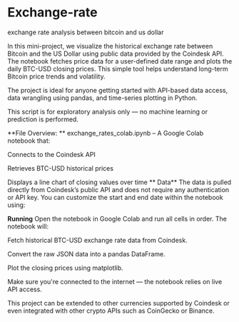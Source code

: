 # Exchange-rate
exchange rate analysis between bitcoin and us dollar

In this mini-project, we visualize the historical exchange rate between Bitcoin and the US Dollar using public data provided by the Coindesk API. The notebook fetches price data for a user-defined date range and plots the daily BTC-USD closing prices. This simple tool helps understand long-term Bitcoin price trends and volatility.

The project is ideal for anyone getting started with API-based data access, data wrangling using pandas, and time-series plotting in Python.

This script is for exploratory analysis only — no machine learning or prediction is performed.

**File Overview:
**
exchange_rates_colab.ipynb – A Google Colab notebook that:

Connects to the Coindesk API

Retrieves BTC-USD historical prices

Displays a line chart of closing values over time
**
Data**
The data is pulled directly from Coindesk’s public API and does not require any authentication or API key. You can customize the start and end date within the notebook using:


**Running**
Open the notebook in Google Colab and run all cells in order. The notebook will:

Fetch historical BTC-USD exchange rate data from Coindesk.

Convert the raw JSON data into a pandas DataFrame.

Plot the closing prices using matplotlib.

Make sure you're connected to the internet — the notebook relies on live API access.

This project can be extended to other currencies supported by Coindesk or even integrated with other crypto APIs such as CoinGecko or Binance.
